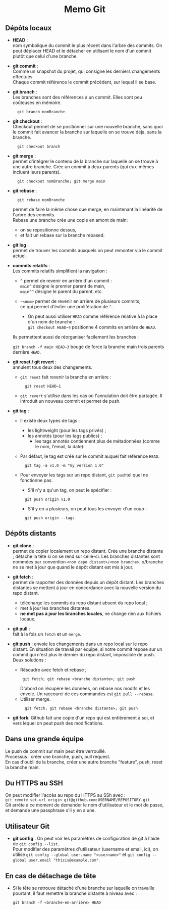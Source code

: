 <h1 align="center">Memo Git</h1>

## Dépôts locaux
- **HEAD** :  
nom symbolique du commit le plus récent dans l'arbre des commits. On peut déplacer HEAD et le détacher en utilisant le nom d'un commit plutôt que celui d'une branche.

- **git commit** :  
Comme un snapshot du projet, qui consigne les derniers changements effectués  
Chaque commit référence le commit précédent, sur lequel il se base.

- **git branch** :  
Les branches sont des références à un commit.
Elles sont peu coûteuses en mémoire.
  ```
    git branch nomBranche
  ```

- **git checkout** :  
Checkout permet de se positionner sur une nouvelle branche,
sans quoi le commit fait avancer la branche sur laquelle on se trouve déjà, sans la branche.

  ```
    git checkout branch
  ```
  
- **git merge** :  
  permet d'intégrer le contenu de la branche sur laquelle on se trouve à une autre branche. Crée un commit à deux parents (qui eux-mêmes incluent leurs parents).

  ```git
    git checkout nomBranche; git merge main
  ```

- **git rebase** :  
  ```
    git rebase nomBranche
  ```
  permet de faire la même chose que merge, en maintenant la linéarité de l'arbre des commits.  
  Rebase une branche crée une copie en amont de main:
	- on se repositionne dessus,
	- et fait un rebase sur la branche rebased.

- **git log** :  
permet de trouver les commits auxquels on peut remonter via le commit actuel.
	
- **commits relatifs** :  
Les commits relatifs simplifient la navigation :
  
  - `^` permet de revenir en arrière d'un commit :  
  `main^` désigne le premier parent de main,  
  `main^^` désigne le parent du parent, etc.

  - `~<num>` permet de revenir en arrière de plusieurs commits,  
    ce qui permet d'éviter une prolifération de `^`.

    - On peut aussi utiliser `HEAD` comme référence relative à la place d'un nom de branche :  
    `git checkout HEAD~4` positionne 4 commits en arrière de `HEAD`.
	
  Ils permettent aussi de réorganiser facilement les branches :
		
  `git branch -f main HEAD~3` bouge de force la branche main trois parents derrière `HEAD`.

- **git reset / git revert** :  
  annulent tous deux des changements.
  - `git reset` fait revenir la branche en arrière :  
    ```git
      git reset HEAD~1
    ```

  - `git revert` s'utilise dans les cas où l'annulation doit être partagée. Il introduit un nouveau commit et permet de push.

- **git tag** :  
  - Il existe deux types de tags :
    - les lightweight (pour les tags privés) ;
    - les annotés (pour les tags publics) ;
      - les tags annotés contiennent plus de métadonnées (comme le nom, l'email, la date).
    
  - Par défaut, le tag est créé sur le commit auquel fait référence `HEAD`.
    ```
      git tag -a v1.0 -m "my version 1.0"
    ```

  - Pour envoyer les tags sur un repo distant, `git push`tel quel ne fonctionne pas.
    - S'il n'y a qu'un tag, on peut le spécifier :
    ```
      git push origin v1.0
    ```
    - S'il y en a plusieurs, on peut tous les envoyer d'un coup :
    ```
      git push origin --tags
    ```

## Dépôts distants
- **git clone** :  
  permet de copier localement un repo distant.
  Crée une branche distante ; détache la tête si on se rend sur celle-ci.
  Les branches distantes sont nommées par convention `<nom depo distant>/<nom branche>`.
  o/branche ne se met à jour que quand le dépôt distant est mis à jour.

- **git fetch** :  
  permet de rapporter des données depuis un dépôt distant.
  Les branches distantes se mettent à jour en concordance avec la nouvelle version du repo distant.
  - télécharge les commits du repo distant absent du repo local ;
  - met à jour les branches distantes.
  - **ne met pas à jour les branches locales**, ne change rien aux fichiers locaux.

- **git pull** :  
  fait à la fois un `fetch` et un `merge`.

- **git push** :
  envoie les changements dans un repo local sur le repo distant.
  En situation de travail par équipe, si notre commit repose sur un commit qui n'est plus le dernier du repo distant, impossible de push.
  Deux solutions :  
  - Résoudre avec fetch et rebase ;
     ```
      git fetch; git rebase <branche distante>; git push
    ```
    D'abord on récupère les données, on rebase nos modifs et les envoie.
    Un raccourci de ces commandes est `git pull --rebase`.
  - Utiliser merge.
    ```
      git fetch; git rebase <branche distante>; git push
    ```

- **git fork**:
  Github fait une copie d'un repo qui est entièrement à soi, et vers lequel on peut push des modifications.

## Dans une grande équipe
  Le push de commit sur main peut être verrouillé.  
  Processus : créer une branche, push, pull request.  
  En cas d'oubli de la branche, créer une autre branche "feature", push, reset la branche main.

## Du HTTPS au SSH
  On peut modifier l'accès au repo du HTTPS au SSh avec :  
  `git remote set-url origin git@github.com:USERNAME/REPOSITORY.git`  
  Git arrête à ce moment de demander le nom d'utilisateur et le mot de passe, et demande une passphrase s'il y en a une.

## Utilisateur Git
- **git config** :
  On peut voir les paramètres de configuration de git à l'aide de `git config --list`.  
  Pour modifier des paramètres d'utilisateur (username et email, ici), on utilise `git config --global user.name "<username>"` et `git config --global user.email "thisis@example.com"`.
  
 
## En cas de détachage de tête
- Si le tête se retrouve détaché d'une branche sur laquelle on travaille pourtant, il faut remettre la branche distante à niveau avec :
  ```
  git branch -f <branche-en-arrière> HEAD
  ```
